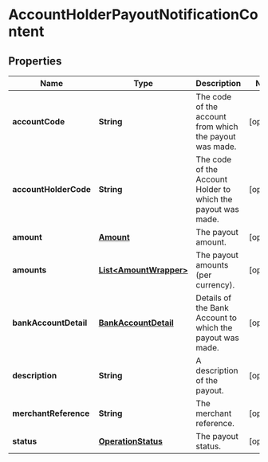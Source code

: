 

# AccountHolderPayoutNotificationContent


## Properties

| Name | Type | Description | Notes |
|------------ | ------------- | ------------- | -------------|
|**accountCode** | **String** | The code of the account from which the payout was made. |  [optional] |
|**accountHolderCode** | **String** | The code of the Account Holder to which the payout was made. |  [optional] |
|**amount** | [**Amount**](Amount.md) | The payout amount. |  [optional] |
|**amounts** | [**List&lt;AmountWrapper&gt;**](AmountWrapper.md) | The payout amounts (per currency). |  [optional] |
|**bankAccountDetail** | [**BankAccountDetail**](BankAccountDetail.md) | Details of the Bank Account to which the payout was made. |  [optional] |
|**description** | **String** | A description of the payout. |  [optional] |
|**merchantReference** | **String** | The merchant reference. |  [optional] |
|**status** | [**OperationStatus**](OperationStatus.md) | The payout status. |  [optional] |



